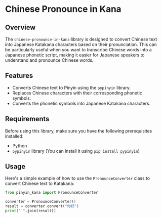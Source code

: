 # Chinese Pronounce in Kana

## Overview

The `chinese-pronounce-in-kana` library is designed to convert Chinese text into Japanese Katakana characters based on their pronunciation. This can be particularly useful when you want to transcribe Chinese words into a Japanese phonetic script, making it easier for Japanese speakers to understand and pronounce Chinese words.

## Features

- Converts Chinese text to Pinyin using the `pypinyin` library.
- Replaces Chinese characters with their corresponding phonetic symbols.
- Converts the phonetic symbols into Japanese Katakana characters.

## Requirements

Before using this library, make sure you have the following prerequisites installed:

- Python
- `pypinyin` library (You can install it using `pip install pypinyin`)

## Usage

Here's a simple example of how to use the `PronounceConverter` class to convert Chinese text to Katakana:

```python
from pinyin_kana import PronounceConverter

converter = PronounceConverter()
result = converter.convert("你好")
print(" ".join(result))
```